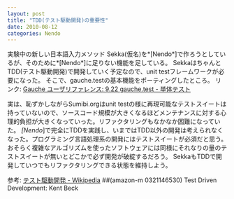 ```yaml
---
layout: post
title: "TDD(テスト駆動開発)の重要性"
date: 2010-08-12
categories: Nendo
---
```


実験中の新しい日本語入力メソッド Sekka(仮名)を*[Nendo*]で作ろうとしているが、そのために*[Nendo*]に足りない機能を足している。
SekkaはちゃんとTDD(テスト駆動開発)で開発していく予定なので、unit testフレームワークが必要になった。
そこで、gauche.testの基本機能をポーティングしたところ。
 リンク: [Gauche ユーザリファレンス: 9.22 gauche.test - 単体テスト](http://practical-scheme.net/gauche/man/?l=jp&p=test-start)

実は、恥ずかしながらSumibi.orgはunit testの様に再現可能なテストスイートは持っていないので、ソースコード規模が大きくなるほどメンテナンスに対する心理的負担が大きくなっていった。リファクタリングもなかなか困難になっていた。
*[Nendo*]で完全にTDDを実践し、いまではTDD以外の開発は考えられなくなった。プログラミング言語処理系の開発にはテストスイートが必須だと思う。おそらく複雑なアルゴリズムを使ったソフトウェアには同様にそれなりの量のテストスイートが無いとどこかで必ず開発が破綻するだろう。
SekkaもTDDで開発していつでもリファクタリングできる状態を維持しよう。

 参考: [テスト駆動開発 - Wikipedia](http://ja.wikipedia.org/wiki/テスト駆動開発)
 ##(amazon-m 0321146530)  Test Driven Development: Kent Beck
